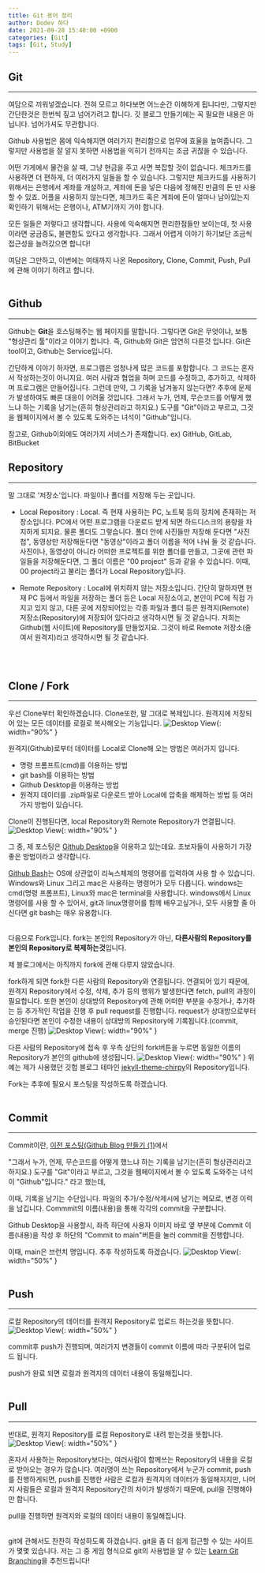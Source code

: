 ```yaml
---
title: Git 용어 정리
author: Dodev 하다
date: 2021-09-28 15:40:00 +0900
categories: [Git]
tags: [Git, Study]
---
```



## Git
---
여담으로 끼워넣겠습니다. 전혀 모르고 하다보면 어느순간 이해하게 됩니다만, 그렇지만 간단한것은 한번씩 짚고 넘어가려고 합니다.
깃 블로그 만들기에는 꼭 필요한 내용은 아닙니다. 넘어가셔도 무관합니다.
<br>

Github 사용법은 몸에 익숙해지면 여러가지 편리함으로 업무에 효율을 높여줍니다.
그렇지만 사용법을 잘 알지 못하면 사용법을 익히기 전까지는 조금 귀찮을 수 있습니다.
<br>

어떤 가게에서 물건을 살 때, 그냥 현금을 주고 사면 복잡할 것이 없습니다. 체크카드를 사용하면 더 편하게, 더 여러가지 일들을 할 수 있습니다. 그렇지만 체크카드를 사용하기 위해서는 은행에서 계좌를 개설하고, 계좌에 돈을 넣은 다음에 정해진 만큼의 돈 만 사용 할 수 있죠. 어플을 사용하지 않는다면, 체크카드 혹은 계좌에 돈이 얼마나 남아있는지 확인하기 위해서는 은행이나, ATM기까지 가야 합니다.
<br>

모든 일들은 저렇다고 생각합니다. 사용에 익숙해지면 편리한점들만 보이는데, 첫 사용이라면 궁금증도, 불편함도 있다고 생각합니다. 그래서 어렵게 이야기 하기보단 조금씩 접근성을 늘려갔으면 합니다!
<br>

여담은 그만하고, 이번에는 여태까지 나온 Repository, Clone, Commit, Push, Pull에 관해 이야기 하려고 합니다.
<br>
<br>

## Github
---
Github는 **Git**을 호스팅해주는 웹 페이지를 말합니다. 그렇다면 Git은 무엇이냐, 보통 "형상관리 툴"이라고 이야기 합니다.
즉, Github와 Git은 엄연히 다른것 입니다. Git은 tool이고, Github는 Service입니다.
<br>

간단하게 이야기 하자면, 
프로그램은 엄청나게 많은 코드를 포함합니다. 그 코드는 혼자서 작성하는것이 아니지요. 여러 사람과 협업을 하며 코드를 수정하고, 추가하고, 삭제하며 프로그램은 만들어집니다.
그런데 만약, 그 기록을 남겨놓지 않는다면? 추후에 문제가 발생하여도 빠른 대응이 어려울 것입니다.
그래서 누가, 언제, 무슨코드를 어떻게 했느냐 하는 기록을 남기는(흔히 형상관리라고 하지요.) 도구를 "Git"이라고 부르고,
그것을 웹페이지에서 볼 수 있도록 도와주는 녀석이 "Github"입니다.

참고로, Github이외에도 여러가지 서비스가 존재합니다. ex) GitHub, GitLab, BitBucket

## Repository
---
말 그대로 '저장소'입니다. 파일이나 폴더를 저장해 두는 곳입니다. 
 - Local Repository : Local. 즉 현재 사용하는 PC, 노트북 등의 장치에 존재하는 저장소입니다. 
	PC에서 어떤 프로그램을 다운로드 받게 되면 하드디스크의 용량을 차지하게 되지요. 
	물론 폴더도 그렇습니다. 폴더 안에 사진들만 저장해 둔다면 "사진첩", 동영상만 저장해둔다면 "동영상"이라고 폴더 이름을 적어 나눠 둘 것 같습니다. 
	사진이나, 동영상이 아니라 어떠한 프로젝트를 위한 폴더를 만들고, 그곳에 관련 파일들을 저장해둔다면, 그 폴더 이름은 "00 project" 등과 같을 수 있습니다. 이때, 00 project라고 불리는 폴더가 Local Repository입니다.
   
 - Remote Repository : Local에 위치하지 않는 저장소입니다. 간단히 말하자면 현재 PC 등에서 파일을 저장하는 폴더 등은 Local 저장소이고, 본인이 PC에 직접 가지고 있지 않고, 다른 곳에 저장되어있는 각종 파일과 폴더 등은 원격지(Remote) 저장소(Repository)에 저장되어 있다라고 생각하시면 될 것 같습니다.
  저희는 Github(웹 사이트)에 Repository를 만들었지요. 그것이 바로 Remote 저장소(줄여서 원격지)라고 생각하시면 될 것 같습니다.
<br>
<br>

## Clone / Fork
---
우선 Clone부터 확인하겠습니다. Clone또한, 말 그대로 복제입니다.
원격지에 저장되어 있는 모든 데이터를 로컬로 복사해오는 기능입니다. 
![Desktop View](/assets/img/2021-09-29/0.PNG){: width="90%" } 

원격지(Github)로부터 데이터를 Local로 Clone해 오는 방법은 여러가지 입니다.
- 명령 프롬프트(cmd)를 이용하는 방법
- git bash를 이용하는 방법
- Github Desktop을 이용하는 방법
- 원격지 데이터를 .zip파일로 다운로드 받아 Local에 압축을 해제하는 방법
등 여러가지 방법이 있습니다.

Clone이 진행된다면, local Repository와 Remote Repository가 연결됩니다.
![Desktop View](/assets/img/2021-09-29/4.PNG){: width="90%" }

그 중, 제 포스팅은 [Github Desktop](https://desktop.github.com/, "Github-Desktop")을 이용하고 있는데요. 초보자들이 사용하기 가장 좋은 방법이라고 생각합니다.

[Github Bash](https://git-scm.com/, "Github-Bash")는 OS에 상관없이 리눅스체제의 명령어를 입력하여 사용 할 수 있습니다. Windows와 Linux 그리고 mac은 사용하는 명령어가 모두 다릅니다. windows는 cmd(명령 프롬프트), Linux와 mac은 terminal을 사용합니다. windows에서 Linux명령어를 사용 할 수 있어서, git과 linux명령어를 함께 배우고싶거나, 모두 사용할 줄 아신다면 git bash는 매우 유용합니다.
<br>
<br>

다음으로 Fork입니다.
fork는 본인의 Repository가 아닌, **다른사람의 Repository를 본인의 Repository로 복제하는것**입니다. 

제 블로그에서는 아직까지 fork에 관해 다루지 않았습니다. 

fork하게 되면 fork한 다른 사람의 Repository와 연결됩니다. 연결되어 있기 때문에, 원격지 Repository에서 수정, 삭제, 추가 등의 행위가 발생한다면 fetch, pull의 과정이 필요합니다.
또한 본인이 상대방의 Repository에 관해 어떠한 부분을 수정거나, 추가하는 등 추가적인 작업을 진행 후 pull request를 진행합니다.
request가 상대방으로부터 승인된다면 본인이 수정한 내용이 상대방의 Repository에 기록됩니다.(commit, merge 진행) 
![Desktop View](/assets/img/2021-09-29/5.PNG){: width="90%" }

다른 사람의 Repository에 접속 후 우측 상단의 fork버튼을 누르면 동일한 이름의 Repository가 본인의 github에 생성됩니다.
![Desktop View](/assets/img/2021-09-29/6.PNG){: width="90%" }
위 예는 제가 사용했던 깃헙 블로그 테마인 [jekyll-theme-chirpy](https://github.com/cotes2020/jekyll-theme-chirpy, "jekyll-theme-chirpy")의 Repository입니다.

Fork는 추후에 필요시 포스팅을 작성하도록 하겠습니다.
<br>
<br>

## Commit
---
Commit이란, [이전 포스팅(Github Blog 만들기 (1)](https://wlqmffl0102.github.io/posts/%EC%B4%88%EB%B3%B4%EC%9E%90%EB%A5%BC-%EC%9C%84%ED%95%9C-GitHub-Blog-%EB%A7%8C%EB%93%A4%EA%B8%B0-1/, "이전 포스팅")에서 

"그래서 누가, 언제, 무슨코드를 어떻게 했느냐 하는 기록을 남기는(흔히 형상관리라고 하지요.) 도구를 "Git"이라고 부르고, 그것을 웹페이지에서 볼 수 있도록 도와주는 녀석이 "Github"입니다." 라고 했는데,

이때, 기록을 남기는 수단입니다.
파일의 추가/수정/삭제시에 남기는 메모로, 변경 이력을 남깁니다.
Commmit의 이름(내용)을 통해 각각의 commit을 구분합니다.

Github Desktop을 사용할시, 좌측 하단에 사용자 이미지 바로 옆 부분에 Commit 이름(내용)을 작성 후 하단의 "Commit to main"버튼을 눌러 commit을 진행합니다.

이때, main은 브런치 명입니다. 추후 작성하도록 하겠습니다.
![Desktop View](/assets/img/2021-09-28/5.PNG){: width="50%" }
<br>
<br>

## Push
---
로컬 Repository의 데이터를 원격지 Repository로 업로드 하는것을 뜻합니다.
![Desktop View](/assets/img/2021-09-29/2.PNG){: width="50%" }

commit후 push가 진행되며, 여러가지 변경들이 commit 이름에 따라 구분뒤어 업로드 됩니다.

push가 완료 되면 로컬과 원격지의 데이터 내용이 동일해집니다.
<br>
<br>

## Pull
---
반대로, 원격지 Repository를 로컬 Repository로 내려 받는것을 뜻합니다.
![Desktop View](/assets/img/2021-09-29/3.PNG){: width="50%" }

혼자서 사용하는 Repository보다는, 여러사람이 함께쓰는 Repository의 내용을 로컬로 받아오는 경우가 많습니다.
여러명이 쓰는 Repository에서 누군가 commit, push를 진행하게되면,
push를 진행한 사람은 로컬과 원격지의 데이터가 동일해지지만, 나머지 사람들은 로컬과 원격지 Repository간의 차이가 발생하기 때문에, pull을 진행해야만 합니다.

pull을 진행하면 원격지와 로컬의 데이터 내용이 동일해집니다.
<br>
<br>

git에 관해서도 찬찬히 작성하도록 하겠습니다.
git을 좀 더 쉽게 접근할 수 있는 사이트가 몇몇 있습니다.
저는 그 중 게임 형식으로 git의 사용법을 알 수 있는 [Learn Git Branching](https://learngitbranching.js.org/?locale=ko, "Learn Git Branching")을 추천드립니다!